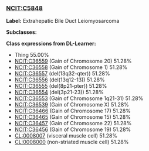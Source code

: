
### [NCIT:C5848](http://purl.obolibrary.org/obo/NCIT_C5848)
**Label:** Extrahepatic Bile Duct Leiomyosarcoma

**Subclasses:** 

**Class expressions from DL-Learner:**

- Thing 55.00%
- [NCIT:C36559](http://purl.obolibrary.org/obo/NCIT_C36559) (Gain of Chromosome 20) 51.28%
- [NCIT:C36558](http://purl.obolibrary.org/obo/NCIT_C36558) (Gain of Chromosome 1) 51.28%
- [NCIT:C36557](http://purl.obolibrary.org/obo/NCIT_C36557) (del(13q32-qter)) 51.28%
- [NCIT:C36556](http://purl.obolibrary.org/obo/NCIT_C36556) (del(13q12-13)) 51.28%
- [NCIT:C36555](http://purl.obolibrary.org/obo/NCIT_C36555) (del(8p21-pter)) 51.28%
- [NCIT:C36554](http://purl.obolibrary.org/obo/NCIT_C36554) (del(3p21-23)) 51.28%
- [NCIT:C36553](http://purl.obolibrary.org/obo/NCIT_C36553) (Gain of Chromosome 1q21-31) 51.28%
- [NCIT:C36539](http://purl.obolibrary.org/obo/NCIT_C36539) (Gain of Chromosome X) 51.28%
- [NCIT:C36466](http://purl.obolibrary.org/obo/NCIT_C36466) (Gain of Chromosome 17) 51.28%
- [NCIT:C36465](http://purl.obolibrary.org/obo/NCIT_C36465) (Gain of Chromosome 15) 51.28%
- [NCIT:C36457](http://purl.obolibrary.org/obo/NCIT_C36457) (Gain of Chromosome 22) 51.28%
- [NCIT:C36456](http://purl.obolibrary.org/obo/NCIT_C36456) (Gain of Chromosome 19) 51.28%
- [CL:0008007](http://purl.obolibrary.org/obo/CL_0008007) (visceral muscle cell) 51.28%
- [CL:0008000](http://purl.obolibrary.org/obo/CL_0008000) (non-striated muscle cell) 51.28%


